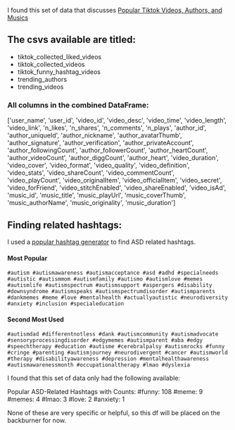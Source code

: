 I found this set of data that discusses [Popular Tiktok Videos, Authors, and Musics](https://www.kaggle.com/datasets/thedevastator/popular-tiktok-videos-authors-and-musics/data)

## The csvs available are titled: 
- tiktok_collected_liked_videos
- tiktok_collected_videos
- tiktok_funny_hashtag_videos
- trending_authors
- trending_videos

### All columns in the combined DataFrame:

['user_name', 'user_id', 'video_id', 'video_desc', 'video_time', 'video_length', 'video_link', 'n_likes', 'n_shares', 'n_comments', 'n_plays', 'author_id', 'author_uniqueId', 'author_nickname', 'author_avatarThumb', 'author_signature', 'author_verification', 'author_privateAccount', 'author_followingCount', 'author_followerCount', 'author_heartCount', 'author_videoCount', 'author_diggCount', 'author_heart', 'video_duration', 'video_cover', 'video_format', 'video_quality', 'video_definition', 'video_stats', 'video_shareCount', 'video_commentCount', 'video_playCount', 'video_originalItem', 'video_officialItem', 'video_secret', 'video_forFriend', 'video_stitchEnabled', 'video_shareEnabled', 'video_isAd', 'music_id', 'music_title', 'music_playUrl', 'music_coverThumb', 'music_authorName', 'music_originality', 'music_duration']

## Finding related hashtags:
I used a [popular hashtag generator](https://best-hashtags.com/hashtag/autism/) to find ASD related hashtags. 

#### Most Popular

```
#autism #autismawareness #autismacceptance #asd #adhd #specialneeds #autistic #autismmom #autismfamily #autismo #autismlove #memes #autismlife #autismspectrum #autismsupport #aspergers #disability #downsyndrome #autismspeaks #autismspectrumdisorder #autismparents #dankmemes #meme #love #mentalhealth #actuallyautistic #neurodiversity #anxiety #inclusion #specialeducation
```
#### Second Most Used
```
#autismdad #differentnotless #dank #autismcommunity #autismadvocate #sensoryprocessingdisorder #edgymemes #autismparent #aba #edgy #speechtherapy #education #autisme #cerebralpalsy #autismrocks #funny #cringe #parenting #autismjourney #neurodivergent #cancer #autismworld #therapy #disabilityawareness #depression #mentalhealthawareness #autismawarenessmonth #occupationaltherapy #lmao #dyslexia
```

I found that this set of data only had the following available: 

Popular ASD-Related Hashtags with Counts:
#funny: 108
#meme: 9
#memes: 4
#lmao: 3
#love: 2
#anxiety: 1

None of these are very specific or helpful, so this df will be placed on the backburner for now. 
